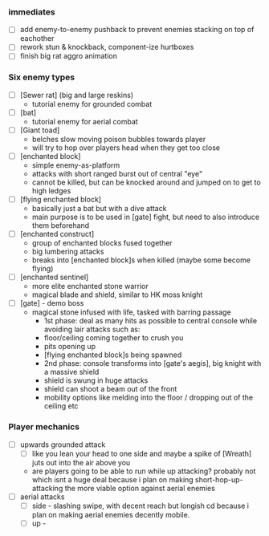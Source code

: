 ### immediates
- [ ] add enemy-to-enemy pushback to prevent enemies stacking on top of eachother
- [ ] rework stun & knockback, component-ize hurtboxes
- [ ] finish big rat aggro animation
### Six enemy types
- [ ] [Sewer rat] (big and large reskins)
	- tutorial enemy for grounded combat
- [ ] [bat]
	- tutorial enemy for aerial combat
- [ ] [Giant toad]
	-  belches slow moving poison bubbles towards player
	-  will try to hop over players head when they get too close
- [ ] [enchanted block]
	- simple enemy-as-platform
	- attacks with short ranged burst out of central "eye"
	- cannot be killed, but can be knocked around and jumped on to get to high ledges
- [ ] [flying enchanted block]
	- basically just a bat but with a dive attack
	- main purpose is to be used in [gate] fight, but need to also introduce them beforehand
- [ ] [enchanted construct]
	-  group of enchanted blocks fused together
	-  big lumbering attacks
	-  breaks into [enchanted block]s when killed (maybe some become flying)
- [ ] [enchanted sentinel]
	-  more elite enchanted stone warrior
	-  magical blade and shield, similar to HK moss knight
- [ ] [gate] - demo boss
	-  magical stone infused with life, tasked with barring passage
		-  1st phase: deal as many hits as possible to central console while avoiding lair attacks such as:
		-  floor/ceiling coming together to crush you
		-  pits opening up
		-  [flying enchanted block]s being spawned
		- 2nd phase: console transforms into [gate's aegis], big knight with a massive shield
		- shield is swung in huge attacks
		- shield can shoot a beam out of the front
		- mobility options like melding into the floor / dropping out of the ceiling etc


### Player mechanics
- [ ] upwards grounded attack
	- [ ] like you lean your head to one side and maybe a spike of [Wreath] juts out into the air above you
	- are players going to be able to run while up attacking? probably not which isnt a huge deal because i plan on making short-hop-up-attacking the more viable option against aerial enemies
- [ ] aerial attacks
	- [ ] side - slashing swipe, with decent reach but longish cd because i plan on making aerial enemies decently mobile.
	- [ ] up - 